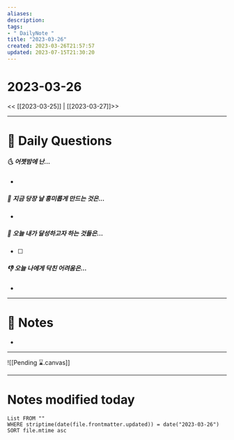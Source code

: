 ```yaml
---
aliases: 
description:
tags:
- " DailyNote "
title: "2023-03-26"
created: 2023-03-26T21:57:57
updated: 2023-07-15T21:30:20
---
```


# 2023-03-26

<< [[2023-03-25]] | [[2023-03-27]]>>

---

# 📅 Daily Questions

##### 🌜 어젯밤에 난...

- 

##### 🙌 지금 당장 날 흥미롭게 만드는 것은...

- 

##### 🚀 오늘 내가 달성하고자 하는 것들은...

- [ ] 

##### 👎 오늘 나에게 닥친 어려움은...

- 

---

# 📝 Notes

- 

___

![[Pending ⌛.canvas]]

---

# Notes modified today

```dataview
List FROM "" 
WHERE striptime(date(file.frontmatter.updated)) = date("2023-03-26") 
SORT file.mtime asc
```
